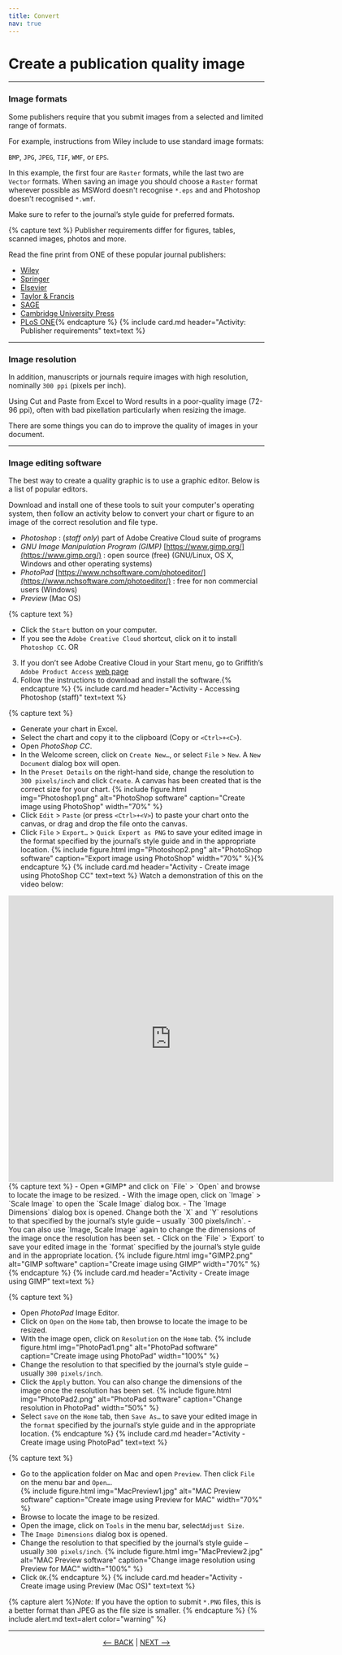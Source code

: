 ```yaml
---
title: Convert
nav: true
---
```


# Create a publication quality image

------

### Image formats

Some publishers require that you submit images from a selected and limited range of formats. 

For example, instructions from Wiley include to use standard image formats: 

`BMP`, `JPG`, `JPEG`, `TIF`, `WMF`, or `EPS`.

In this example, the first four are `Raster` formats, while the last two are `Vector` formats. When saving an image you should choose a `Raster` format wherever possible as MSWord doesn't recognise `*.eps` and and Photoshop doesn't recognised `*.wmf`. 

Make sure to refer to the journal’s style guide for preferred formats.

{% capture text %}
Publisher requirements differ for figures, tables, scanned images, photos and more. 

Read the fine print from ONE of these popular journal publishers:
- [Wiley](https://authorservices.wiley.com/asset/photos/electronic_artwork_guidelines.pdf)
- [Springer](https://www.springer.com/gp/authors-editors/journal-author/journal-author-helpdesk/preparation/1276#c1260)
- [Elsevier](https://www-elsevier-com.libraryproxy.griffith.edu.au/authors/author-schemas/artwork-and-media-instructions/)
- [Taylor & Francis](http://journals.taylorandfrancis.com/tfo/UEMP/UEMP-IFA-Figure-Guidelines.pdf)
- [SAGE](https://au.sagepub.com/en-gb/oce/manuscript-submission-guidelines)
- [Cambridge University Press](https://www.cambridge.org/core/services/authors/journals/journals-artwork-guide)
- [PLoS ONE](https://journals.plos.org/plosone/s/figures){% endcapture %} 
{% include card.md header="Activity: Publisher requirements" text=text %}

-----
<p>
</p>
  
### Image resolution

In addition, manuscripts or journals require images with high resolution, nominally `300 ppi` (pixels per inch).

Using Cut and Paste from Excel to Word results in a poor-quality image (72-96 ppi), often with bad pixellation particularly when resizing the image.

There are some things you can do to improve the quality of images in your document.
<p>
</p>

-----
<p>
</p>

### Image editing software

The best way to create a quality graphic is to use a graphic editor. Below is a list of popular editors.

Download and install one of these tools to suit your computer's operating system, then follow an activity below to convert your chart or figure to an image of the correct resolution and file type.

- *Photoshop* : (*staff only*) part of Adobe Creative Cloud suite of programs 
- *GNU Image Manipulation Program (GIMP)* [https://www.gimp.org/](https://www.gimp.org/) : open source (free) (GNU/Linux, OS X, Windows and other operating systems)
- *PhotoPad* [https://www.nchsoftware.com/photoeditor/](https://www.nchsoftware.com/photoeditor/) : free for non commercial users (Windows)
- *Preview* (Mac OS) 
<p>
</p>


{% capture text %}
- Click the `Start` button on your computer.
- If you see the `Adobe Creative Cloud` shortcut, click on it to install `Photoshop CC`.
OR
3. If you don’t see Adobe Creative Cloud in your Start menu, go to Griffith’s `Adobe Product Access` [web page](https://intranet.secure.griffith.edu.au/computing/software/self-help-and-support/general-information/adobe-licensing-changes)
4. Follow the instructions to download and install the software.{% endcapture %} {% include card.md header="Activity - Accessing Photoshop (staff)" text=text %}

{% capture text %}
-	Generate your chart in Excel.
-	Select the chart and copy it to the clipboard (Copy or `<Ctrl>+<C>`).
-	Open *PhotoShop CC*.
-	In the Welcome screen, click on `Create New…`, or select `File` > `New`.  A `New Document` dialog box will open.
- In the `Preset Details` on the right-hand side, change the resolution to `300 pixels/inch` and click `Create`.  A canvas has been created that is the correct size for your chart.
{% include figure.html img="Photoshop1.png" alt="PhotoShop software" caption="Create image using PhotoShop" width="70%" %}
-	Click `Edit` > `Paste` (or press `<Ctrl>+<V>`) to paste your chart onto the canvas, or drag and drop the file onto the canvas.
- Click `File` > `Export…` > `Quick Export as PNG` to save your edited image in the format specified by the journal’s style guide and in the appropriate location.
{% include figure.html img="Photoshop2.png" alt="PhotoShop software" caption="Export image using PhotoShop" width="70%" %}{% endcapture %} {% include card.md 
header="Activity - Create image using PhotoShop CC" text=text %}
Watch a demonstration of this on the video below:
<iframe src="https://player.vimeo.com/video/428348827" width="640" height="564" frameborder="0" allow="autoplay; fullscreen" allowfullscreen></iframe>
{% capture text %}
- Open *GIMP* and click on `File` > `Open` and browse to locate the image to be resized.
- With the image open, click on `Image` > `Scale Image` to open the `Scale Image` dialog box.
- The `Image Dimensions` dialog box is opened.  Change both the `X` and `Y` resolutions to that specified by the journal’s style guide – usually `300 pixels/inch`.
- You can also use `Image, Scale Image` again to change the dimensions of the image once the resolution has been set.
- Click on the `File` > `Export` to save your edited image in the `format` specified by the journal’s style guide and in the appropriate location.
{% include figure.html img="GIMP2.png" alt="GIMP software" caption="Create image using GIMP" width="70%" %}{% endcapture %} {% include card.md header="Activity - Create image using GIMP" text=text %}

{% capture text %}
- Open *PhotoPad* Image Editor.
- Click on `Open` on the `Home` tab, then browse to locate the image to be resized.
- With the image open, click on `Resolution` on the `Home` tab.
{% include figure.html img="PhotoPad1.png" alt="PhotoPad software" caption="Create image using PhotoPad" width="100%" %}
- Change the resolution to that specified by the journal’s style guide – usually `300 pixels/inch`.
- Click the `Apply` button.  You can also change the dimensions of the image once the resolution has been set.
{% include figure.html img="PhotoPad2.png" alt="PhotoPad software" caption="Change resolution in PhotoPad" width="50%" %}
- Select `save` on the `Home` tab, then `Save As…` to save your edited image in the `format` specified by the journal’s style guide and in the appropriate location.
{% endcapture %} {% include card.md header="Activity - Create image using PhotoPad" text=text %}

{% capture text %}
- Go to the application folder on Mac and open `Preview`. Then click `File` on the menu bar and `Open…`.  
{% include figure.html img="MacPreview1.jpg" alt="MAC Preview software" caption="Create image using Preview for MAC" width="70%" %}
- Browse to locate the image to be resized.
- Open the image, click on `Tools` in the menu bar, select`Adjust Size`.
- The `Image Dimensions` dialog box is opened.
- Change the resolution to that specified by the journal’s style guide – usually `300 pixels/inch`.
{% include figure.html img="MacPreview2.jpg" alt="MAC Preview software" caption="Change image resolution using Preview for MAC" width="100%" %}
- Click `OK`.{% endcapture %} {% include card.md header="Activity - Create image using Preview (Mac OS)" text=text %}

{% capture alert %}*Note:* If you have the option to submit `*.PNG` files, this is a better format than JPEG as the file size is smaller.
{% endcapture %}
{% include alert.md text=alert color="warning" %}


-----

<p align="center">
  <a href="https://griffithunilibrary.github.io/data-vis-basics/content/3-charts.html"><-- BACK</a> |
  <a href="https://griffithunilibrary.github.io/data-vis-basics//content/5-voyant.html">NEXT --></a>
</p>


